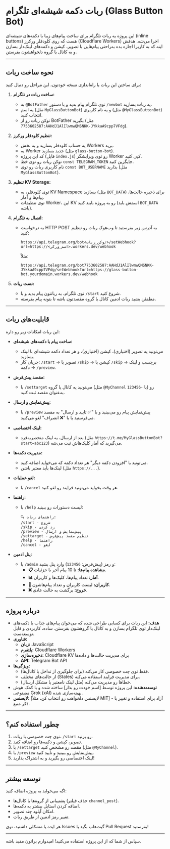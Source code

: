 # ربات دکمه شیشه‌ای تلگرام (Glass Button Bot)

این پروژه یه ربات تلگرام برای ساخت پیام‌های زیبا با دکمه‌های شیشه‌ای (inline buttons) هست که روی کلودفلر ورکرز (Cloudflare Workers) اجرا می‌شه. هدفش اینه که به کاربرا اجازه بده به‌راحتی پیام‌هایی با تصویر، کپشن و دکمه‌های لینک‌دار بسازن و به کانال یا گروه دلخواهشون بفرستن.

---

## نحوه ساخت ربات

برای ساختن این ربات یا راه‌اندازی نسخه خودتون، این مراحل رو دنبال کنید:

1. **ساخت ربات در تلگرام:**
   - به `@BotFather` توی تلگرام پیام بدید و با دستور `/newbot` یه ربات بسازید.
   - یه اسم (مثل `MyGlassButtonBot`) و یه نام کاربری (مثل `@MyGlassButtonBot`) انتخاب کنید.
   - توکن ربات رو از BotFather بگیرید (مثل `7753602587:AAHdJ1AlIlwmwQMSNKK-JYkkaA9cpp7VFdg`).

2. **تنظیم کلودفلر ورکرز:**
   - یه حساب کلودفلر بسازید و به بخش Workers برید.
   - یه Worker جدید بسازید (مثل `glass-button-bot`).
   - کد این پروژه (فایل `index.js`) رو توی ویرایشگر Worker کپی کنید.
   - توکن ربات رو توی خط `const TELEGRAM_TOKEN` جایگزین کنید.
   - نام کاربری ربات رو توی `const BOT_USERNAME` بذارید (مثل `MyGlassButtonBot`).

3. **تنظیم KV Storage:**
   - توی کلودفلر، یه KV Namespace بسازید (مثل `BOT_DATA`) برای ذخیره حالت‌ها، پیام‌ها و آمار.
   - توی تنظیمات Worker، این KV رو به پروژه بایند کنید (اسمش باید `BOT_DATA` باشه).

4. **اتصال به تلگرام:**
   - یه درخواست HTTP POST به آدرس زیر بفرستید تا وب‌هوک ربات رو تنظیم کنید:
     ```
     https://api.telegram.org/bot<توکن_ربات>/setWebhook?url=https://<اسم_ورکر>.workers.dev/webhook
     ```
     مثلاً:
     ```
     https://api.telegram.org/bot7753602587:AAHdJ1AlIlwmwQMSNKK-JYkkaA9cpp7VFdg/setWebhook?url=https://glass-button-bot.yourdomain.workers.dev/webhook
     ```

5. **تست ربات:**
   - توی تلگرام، به رباتتون پیام بدید و با `/start` شروع کنید.
   - مطمئن بشید ربات ادمین کانال یا گروه مقصدتون باشه تا بتونه پیام بفرسته.

---

## قابلیت‌های ربات

این ربات امکانات زیر رو داره:

- **ساخت پیام با دکمه‌های شیشه‌ای:**
  - می‌تونید یه تصویر (اختیاری)، کپشن (اختیاری)، و هر تعداد دکمه شیشه‌ای با لینک بسازید.
  - جریان کار: `/start` → تصویر یا `/skip` → کپشن یا `/skip` → برچسب و لینک دکمه → `/preview`.

- **مقصد پیش‌فرض:**
  - با `/settarget` می‌تونید یه کانال یا گروه (مثل `@MyChannel` یا `-123456`) رو به‌عنوان مقصد ثبت کنید.

- **پیش‌نمایش و ارسال:**
  - با `/preview` پیش‌نمایش پیام رو می‌بینید و با "✅ تایید و ارسال" به مقصد می‌فرستید یا با "❌ انصراف" لغو می‌کنید.

- **لینک اختصاصی:**
  - بعد از ارسال، یه لینک منحصربه‌فرد (مثل `https://t.me/MyGlassButtonBot?start=abc123`) می‌گیرید که آمار کلیک‌هاش ثبت می‌شه.

- **مدیریت دکمه‌ها:**
  - می‌تونید با "افزودن دکمه دیگر" هر تعداد دکمه که می‌خواید اضافه کنید.
  - لینک‌ها باید معتبر باشن (مثل `https://...`).

- **لغو عملیات:**
  - با `/cancel` هر وقت بخواید می‌تونید فرایند رو لغو کنید.

- **راهنما:**
  - با `/help` لیست دستورات رو ببینید:
    ```
    🔍 راهنمای ربات:
    /start - شروع
    /skip - رد کردن
    /preview - پیش‌نمایش و ارسال
    /settarget - تنظیم مقصد پیش‌فرض
    /help - راهنما
    /cancel - لغو
    ```

- **پنل ادمین:**
  - با `/admin` و رمز (پیش‌فرض: `123456`) وارد پنل بشید:
    - **📋 مشاهده پیام‌ها:** تا 10 پیام آخر با جزئیات.
    - **📊 آمار:** تعداد پیام‌ها، کلیک‌ها و کاربران.
    - **👥 کاربران:** لیست کاربران و تعداد پیام‌هاشون.
    - **❌ خروج:** برگشت به حالت عادی.

---

## درباره پروژه

- **هدف:** این ربات برای کسایی طراحی شده که می‌خوان پیام‌های جذاب با دکمه‌های لینک‌دار توی تلگرام بسازن و به کانال یا گروهشون بفرستن. ساده، کاربردی و قابل توسعه‌ست.
- **فناوری:**
  - **زبان:** JavaScript
  - **پلتفرم:** Cloudflare Workers
  - **ذخیره‌سازی:** Cloudflare KV برای مدیریت حالت‌ها و داده‌ها
  - **API:** Telegram Bot API
- **ویژگی‌ها:**
  - فقط توی چت خصوصی کار می‌کنه (برای جلوگیری از تداخل با کانال‌ها).
  - از حالت‌های مختلف (States) برای مدیریت فرایند استفاده می‌کنه.
  - خطاها رو مدیریت می‌کنه (مثل لینک نامعتبر یا مشکل ارسال).
- **توسعه‌دهنده:** این پروژه توسط [اسم خودت رو بذار] ساخته شده و با کمک هوش مصنوعی Grok (xAI) بهینه‌سازی شده.
- **لایسنس:** [لایسنس دلخواهت رو انتخاب کن، مثلاً MIT] - آزاد برای استفاده و تغییر با ذکر منبع.

---

## چطور استفاده کنم؟

1. توی چت خصوصی با ربات، `/start` رو بزنید.
2. تصویر، کپشن و دکمه‌ها رو اضافه کنید.
3. با `/settarget` مقصد رو مشخص کنید (مثل `@MyChannel`).
4. با `/preview` پیش‌نمایش رو ببینید و تأیید کنید.
5. لینک اختصاصی رو بگیرید و به اشتراک بذارید!

---

## توسعه بیشتر

اگه می‌خواید به پروژه اضافه کنید:
- پشتیبانی از گروه‌ها یا کانال‌ها (حذف فیلتر `channel_post`).
- اضافه کردن استایل بیشتر به دکمه‌ها.
- امکان آپلود چند تصویر.
- تغییر رمز ادمین از طریق ربات.

هر ایده یا مشکلی داشتید، توی Issues گیت‌هاب بگید یا Pull Request بفرستید!

---

سپاس از شما که از این پروژه استفاده می‌کنید! امیدوارم براتون مفید باشه.


